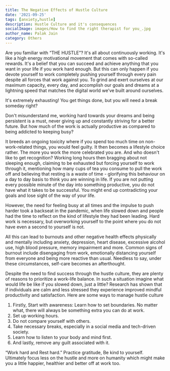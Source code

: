 ```yaml
---  
title: The Negative Effects of Hustle Culture
date: '2021-09-25'  
tags: [anxiety,hustle]  
description: Hustle Culture and it's consequences
socialImage: images/How to find the right therapist for you_.jpg
author_name: Palak Jain
category: Others
---  
```

Are you familiar with “THE HUSTLE”?
It's all about continuously working. It's like a high energy motivational movement that comes with so-called rewards. It's a belief that you can succeed and achieve anything that you want in your life if you work hard enough. But this can only happen if you devote yourself to work completely pushing yourself through every pain despite all forces that work against you. To grind and exert ourselves at our maximum capacity, every day, and accomplish our goals and dreams at a lightning speed that matches the digital world we’ve built around ourselves.

It's extremely exhausting! You get things done, but you will need a break someday right?

Don't misunderstand me, working hard towards your dreams and being persistent is a must, never giving up and constantly striving for a better future. But how much of the work is actually productive as compared to being addicted to keeping busy?

It breeds an ongoing toxicity where if you spend too much time on non-work-related things, you would feel guilty. It then becomes a lifestyle choice rather. The more you work the more celebrated you are. And who doesn't like to get recognition? Working long hours then bragging about not sleeping enough, claiming to be exhausted but forcing yourself to work through it, mentioning how many cups of tea you consume to pull the work off and believing that resting is a waste of time - glorifying this behaviour on a day to day basis to think you are winning in life. If you are not putting every possible minute of the day into something productive, you do not have what it takes to be successful. You might end up contradicting your goals and lose sight of the way of your life.

However, the need for feeling busy at all times and the impulse to push harder took a backseat in the pandemic, when life slowed down and people had the time to reflect on the kind of lifestyle they had been leading. Hard work is necessary, but overworking yourself to the point where you do not have even a second to yourself is not.

All this can lead to burnouts and other negative health effects physically and mentally including anxiety, depression, heart disease, excessive alcohol use, high blood pressure, memory impairment and more. Common signs of burnout include disengaging from work, emotionally distancing yourself from everyone and being more reactive than usual. Needless to say, under these circumstances, self-care becomes an afterthought.


Despite the need to find success through the hustle culture, they are plenty of reasons to prioritize a work-life balance. In such a situation imagine what would life be like if you slowed down, just a little? Research has shown that if individuals are calm and less stressed they experience improved mindful productivity and satisfaction.
Here are some ways to manage hustle culture
1. Firstly, Start with awareness: Learn how to set boundaries. No matter what, there will always be something extra you can do at work.
2. Set up working hours. 
3. Do not compare yourself with others. 
4. Take necessary breaks, especially in a social media and tech-driven society. 
5. Learn how to listen to your body and mind first.
6. And lastly, remove any guilt associated with it.  


“Work hard and Rest hard.”
Practice gratitude, Be kind to yourself. Ultimately focus less on the hustle and more on humanity which might make you a little happier, healthier and better off at work too.
